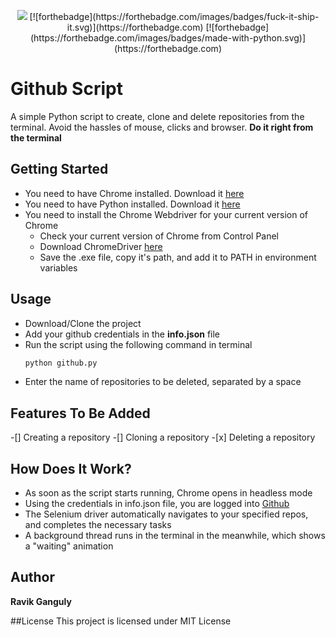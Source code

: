 <p align="center">
    <img src="https://github.com/g-ravity/github-script/github.png"/>
    [![forthebadge](https://forthebadge.com/images/badges/fuck-it-ship-it.svg)](https://forthebadge.com)
    [![forthebadge](https://forthebadge.com/images/badges/made-with-python.svg)](https://forthebadge.com)
</p>

# Github Script

A simple Python script to create, clone and delete repositories from the terminal.
Avoid the hassles of mouse, clicks and browser.
**Do it right from the terminal**

## Getting Started

- You need to have Chrome installed. Download it [here](https://www.google.com/intl/en_sg/chrome/)
- You need to have Python installed. Download it [here](https://www.python.org/downloads/)
- You need to install the Chrome Webdriver for your current version of Chrome
  - Check your current version of Chrome from Control Panel
  - Download ChromeDriver [here](http://chromedriver.chromium.org/downloads)
  - Save the .exe file, copy it's path, and add it to PATH in environment variables

## Usage

- Download/Clone the project
- Add your github credentials in the **info.json** file
- Run the script using the following command in terminal
  ```python
  python github.py
  ```
- Enter the name of repositories to be deleted, separated by a space

## Features To Be Added

-[] Creating a repository
-[] Cloning a repository -[x] Deleting a repository

## How Does It Work?

- As soon as the script starts running, Chrome opens in headless mode
- Using the credentials in info.json file, you are logged into [Github](https://www.github.com/)
- The Selenium driver automatically navigates to your specified repos, and completes the necessary tasks
- A background thread runs in the terminal in the meanwhile, which shows a "waiting" animation

## Author

**Ravik Ganguly**

##License
This project is licensed under MIT License
